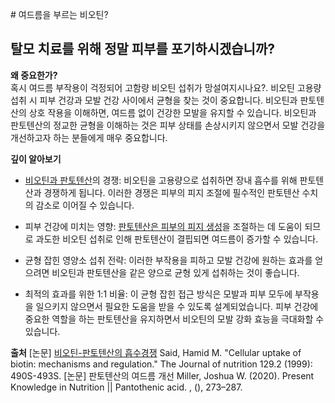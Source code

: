 
﻿# 여드름을 부르는 비오틴? 
## 탈모 치료를 위해 정말 피부를 포기하시겠습니까?
  
**왜 중요한가?**  
혹시 여드름 부작용이 걱정되어 고함량 비오틴 섭취가 망설여지시나요?. 비오틴 고용량 섭취 시 피부 건강과 모발 건강 사이에서 균형을 찾는 것이 중요합니다. 비오틴과 판토텐산의 상호 작용을 이해하면, 여드름 없이 건강한 모발을 유지할 수 있습니다. 비오틴과 판토텐산의 정교한 균형을 이해하는 것은 피부 상태를 손상시키지 않으면서 모발 건강을 개선하고자 하는 분들에게 매우 중요합니다.  
  
**깊이 알아보기**  

 - [비오틴과 판토텐산](/m04/m0407/m040708)의 경쟁: 비오틴을 고용량으로 섭취하면 장내 흡수를 위해 판토텐산과 경쟁하게 됩니다. 이러한 경쟁은 피부의 피지 조절에 필수적인 판토텐산 수치의 감소로 이어질 수 있습니다.  
  
 - 피부 건강에 미치는 영향: [판토텐산은 피부의 피지 생성](/m04/m0407/m040724)을 조절하는 데 도움이 되므로 과도한 비오틴 섭취로 인해 판토텐산이 결핍되면 여드름이 증가할 수 있습니다.  
  
 - 균형 잡힌 영양소 섭취 전략: 이러한 부작용을 피하고 모발 건강에 원하는 효과를 얻으려면 비오틴과 판토텐산을 같은 양으로 균형 있게 섭취하는 것이 좋습니다.  
  
 - 최적의 효과를 위한 1:1 비율: 이 균형 잡힌 접근 방식은 모발과 피부 모두에 부작용을 일으키지 않으면서 필요한 도움을 받을 수 있도록 설계되었습니다. 피부 건강에 중요한 역할을 하는 판토텐산을 유지하면서 비오틴의 모발 강화 효능을 극대화할 수 있습니다.
 
 
**출처** 
[논문] [비오틴-판토텐산의 흡수경쟁](/m04/m0407/m040708) 
 Said, Hamid M. "Cellular uptake of biotin: mechanisms and regulation." The Journal of nutrition 129.2 (1999): 490S-493S. [논문] 판토텐산의 여드름 개선 Miller, Joshua W. (2020). Present Knowledge in Nutrition || Pantothenic acid. , (), 273–287.
<!--stackedit_data:
eyJoaXN0b3J5IjpbLTc2MjY4NjU2Ml19
-->